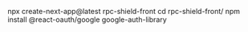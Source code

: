 npx create-next-app@latest rpc-shield-front
cd rpc-shield-front/
npm install @react-oauth/google google-auth-library
